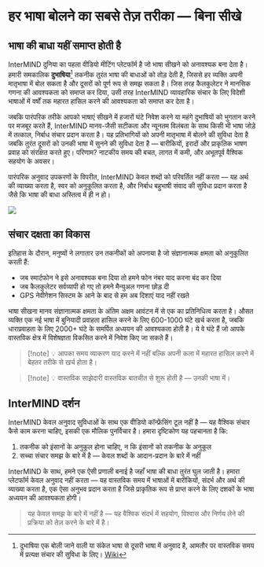 # हर भाषा बोलने का सबसे तेज़ तरीका — बिना सीखे

## भाषा की बाधा यहीं समाप्त होती है

InterMIND दुनिया का पहला वीडियो मीटिंग प्लेटफॉर्म है जो भाषा सीखने को अनावश्यक बना देता है। हमारी समकालिक **दुभाषिया**[^1] तकनीक तुरंत भाषा की बाधाओं को तोड़ देती है, जिससे हर व्यक्ति अपनी मातृभाषा में बोल सकता है और दूसरों को पूर्ण रूप से समझ सकता है। जिस तरह कैलकुलेटर ने मानसिक गणना की आवश्यकता को समाप्त कर दिया, उसी तरह InterMIND व्यावहारिक संचार के लिए विदेशी भाषाओं में वर्षों तक महारत हासिल करने की आवश्यकता को समाप्त कर देता है।

जबकि पारंपरिक तरीके आपको भाषाएं सीखने में हजारों घंटे निवेश करने या महंगे दुभाषियों को भुगतान करने पर मजबूर करते हैं, InterMIND मानव-जैसी सटीकता और न्यूनतम विलंबता के साथ किसी भी भाषा जोड़े में तत्काल, निर्बाध संचार प्रदान करता है। यह प्रतिभागियों को अपनी मातृभाषा में बोलने की सुविधा देता है जबकि तुरंत दूसरों को उनकी भाषा में सुनने की सुविधा देता है — बारीकियों, इरादों और प्राकृतिक भाषण प्रवाह को संरक्षित करते हुए। परिणाम? नाटकीय समय की बचत, लागत में कमी, और अभूतपूर्व वैश्विक सहयोग के अवसर।

पारंपरिक अनुवाद उपकरणों के विपरीत, InterMIND केवल शब्दों को परिवर्तित नहीं करता — यह अर्थ की व्याख्या करता है, स्वर को अनुकूलित करता है, और निर्बाध बहुभाषी संवाद की सुविधा प्रदान करता है जैसे कि भाषा की बाधा अस्तित्व में ही न हो।

[^1]: दुभाषिया एक बोली जाने वाली या संकेत भाषा से दूसरी भाषा में अनुवाद है, आमतौर पर वास्तविक समय में प्रत्यक्ष संचार की सुविधा के लिए। [Wiki](https://en.wikipedia.org/wiki/Language_interpretation)

![](/1d.png)

## संचार दक्षता का विकास

इतिहास के दौरान, मनुष्यों ने लगातार उन तकनीकों को अपनाया है जो संज्ञानात्मक क्षमता को अनुकूलित करती हैं:

- जब स्मार्टफोन ने इसे अनावश्यक बना दिया तो हमने फोन नंबर याद करना बंद कर दिया
- जब कैलकुलेटर सर्वव्यापी हो गए तो हमने मैन्युअल गणना छोड़ दी
- GPS नेवीगेशन सिस्टम के आने के बाद से हम अब दिशाएं याद नहीं रखते

भाषा सीखना मानव संज्ञानात्मक क्षमता के अंतिम अक्षम आवंटन में से एक का प्रतिनिधित्व करता है। औसत व्यक्ति एक नई भाषा में बुनियादी प्रवाहता हासिल करने के लिए 600-1000 घंटे खर्च करता है, जबकि धाराप्रवाहता के लिए 2000+ घंटे के समर्पित अध्ययन की आवश्यकता होती है। ये वे घंटे हैं जो आपके वास्तविक क्षेत्र में विशेषज्ञता विकसित करने में निवेश किए जा सकते हैं।

> [!note] 💡 आपका समय व्याकरण याद करने में नहीं बल्कि अपनी कला में महारत हासिल करने में बेहतर तरीके से खर्च होता है।

> [!note] 💡 वास्तविक साझेदारी वास्तविक बातचीत से शुरू होती है — उनकी भाषा में।

## InterMIND दर्शन

InterMIND केवल अनुवाद सुविधाओं के साथ एक वीडियो कॉन्फ्रेंसिंग टूल नहीं है — यह वैश्विक संचार कैसे काम करना चाहिए, इसकी एक मौलिक पुनर्विचार है। हमारा दृष्टिकोण यह पहचानता है कि:

1. तकनीक को इंसानों के अनुकूल होना चाहिए, न कि इंसानों को तकनीक के अनुकूल
2. सच्चा संचार समझ के बारे में है — केवल शब्दों के आदान-प्रदान के बारे में नहीं

InterMIND के साथ, हमने एक ऐसी प्रणाली बनाई है जहाँ भाषा की बाधा तुरंत घुल जाती है। हमारा प्लेटफॉर्म केवल अनुवाद नहीं करता — यह वास्तविक समय में भाषाओं में बारीकियों, संदर्भ और अर्थ की व्याख्या करता है, एक ऐसा अनुभव प्रदान करता है जिसे प्राकृतिक रूप से प्राप्त करने के लिए दशकों के भाषा अध्ययन की आवश्यकता होगी।

> यह केवल समझ के बारे में नहीं है — यह वैश्विक संदर्भ में सहयोग, विश्वास और निर्णय लेने की प्रक्रिया को तेज़ करने के बारे में है।